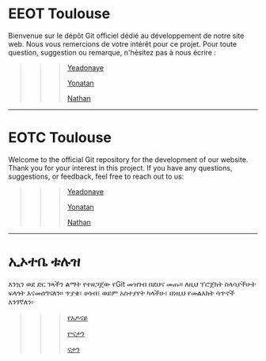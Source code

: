 # EEOT Toulouse

Bienvenue sur le dépôt Git officiel dédié au développement de notre site web.
Nous vous remercions de votre intérêt pour ce projet.
Pour toute question, suggestion ou remarque, n'hésitez pas à nous écrire :

>>>[Yeadonaye](mailto:yeadonayea@eotctoulouse.org)
>>>
>>>[Yonatan](mailto:yonatank@eotctoulouse.org)
>>>
>>>[Nathan](mailto:nathant@eotctoulouse.org)

---
# EOTC Toulouse

Welcome to the official Git repository for the development of our website.
Thank you for your interest in this project.
If you have any questions, suggestions, or feedback, feel free to reach out to us:

>>>[Yeadonaye](mailto:yeadonayea@eotctoulouse.org)
>>>
>>>[Yonatan](mailto:yonatank@eotctoulouse.org)
>>>
>>>[Nathan](mailto:nathant@eotctoulouse.org)

---
# ኢኦተቤ ቱሉዝ

እንኳን ወደ ድር ገጻችን ልማት የተዘጋጀው የGit መዝገብ በደህና መጡ።
ለዚህ ፕሮጀክት ስላሳያችሁት ፍላጎት እናመሰግናለን።
ጥያቄ፣ ሀሳብ፣ ወይም አስተያየት ካላችሁ፣ በነዚህ የመልእክት ሳጥኖች እንገኛለን፦

>>>[የአዶናይ](mailto:yeadonayea@eotctoulouse.org)
>>>
>>>[ዮናታን](mailto:yonatank@eotctoulouse.org)
>>>
>>>[ናታን](mailto:nathant@eotctoulouse.org)
